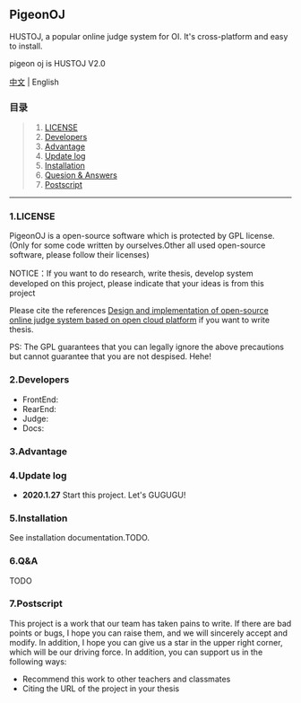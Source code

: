 ## PigeonOJ
HUSTOJ, a popular online judge system for OI. It's cross-platform and easy to install.

pigeon oj is HUSTOJ V2.0

[中文](Chineselink) | English

### 目录

> 1. [LICENSE](#1LICENSE)
> 2. [Developers](#2Developers)
> 3. [Advantage](#3Advantage)
> 4. [Update log](#4Update+log)
> 5. [Installation](#5Installation)
> 6. [Quesion & Answers](#6)
> 7. [Postscript](#7Postscript)

---

### 1.LICENSE

PigeonOJ is a open-source software which is protected by GPL license.(Only for some code written by ourselves.Other all used open-source software, please follow their licenses)

NOTICE：If you want to do research, write thesis, develop system developed on this project, please indicate that your ideas is from this project

Please cite the references [Design and implementation of open-source online judge system based on open cloud platform](http://kns.cnki.net/KCMS/detail/detail.aspx?dbcode=CJFQ&dbname=CJFD2012&filename=JSJA2012S3088&uid=WEEvREcwSlJHSldRa1FhdXNXYXJwcFhRL1Z1Q2lKUDFMNGd0TnJVVlh4bz0=$9A4hF_YAuvQ5obgVAqNKPCYcEjKensW4ggI8Fm4gTkoUKaID8j8gFw!!&v=MjgwNTExVDNxVHJXTTFGckNVUkwyZlllWm1GaURsV3IvQUx6N0JiN0c0SDlPdnJJOU5iSVI4ZVgxTHV4WVM3RGg=) if you want to write thesis.

PS: The GPL guarantees that you can legally ignore the above precautions but cannot guarantee that you are not despised. Hehe!

### 2.Developers

- FrontEnd:
- RearEnd:
- Judge:
- Docs:

### 3.Advantage

### 4.Update log

- **2020.1.27** Start this project. Let's GUGUGU!

### 5.Installation

See installation documentation.TODO.

### 6.Q&A

TODO

### 7.Postscript

This project is a work that our team has taken pains to write. If there are bad points or bugs, I hope you can raise them, and we will sincerely accept and modify. In addition, I hope you can give us a star in the upper right corner, which will be our driving force. In addition, you can support us in the following ways:
- Recommend this work to other teachers and classmates
- Citing the URL of the project in your thesis

